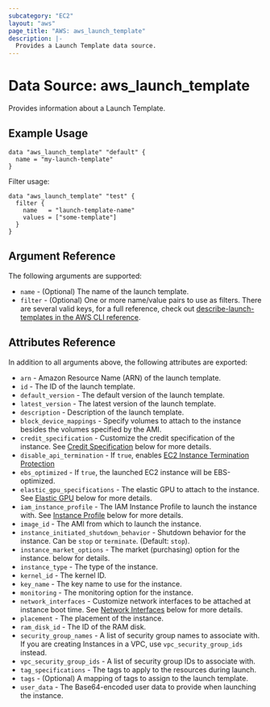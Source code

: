 ```yaml
---
subcategory: "EC2"
layout: "aws"
page_title: "AWS: aws_launch_template"
description: |-
  Provides a Launch Template data source.
---
```


# Data Source: aws_launch_template

Provides information about a Launch Template.

## Example Usage

```hcl
data "aws_launch_template" "default" {
  name = "my-launch-template"
}
```

Filter usage:

```hcl
data "aws_launch_template" "test" {
  filter {
    name   = "launch-template-name"
    values = ["some-template"]
  }
}
```

## Argument Reference

The following arguments are supported:

* `name` - (Optional) The name of the launch template.
* `filter` - (Optional) One or more name/value pairs to use as filters. There are
several valid keys, for a full reference, check out
[describe-launch-templates in the AWS CLI reference][1].

## Attributes Reference

In addition to all arguments above, the following attributes are exported:

* `arn` - Amazon Resource Name (ARN) of the launch template.
* `id` - The ID of the launch template.
* `default_version` - The default version of the launch template.
* `latest_version` - The latest version of the launch template.
* `description` - Description of the launch template.
* `block_device_mappings` - Specify volumes to attach to the instance besides the volumes specified by the AMI.
* `credit_specification` - Customize the credit specification of the instance. See [Credit
  Specification](#credit-specification) below for more details.
* `disable_api_termination` - If `true`, enables [EC2 Instance
  Termination Protection](https://docs.aws.amazon.com/AWSEC2/latest/UserGuide/terminating-instances.html#Using_ChangingDisableAPITermination)
* `ebs_optimized` - If `true`, the launched EC2 instance will be EBS-optimized.
* `elastic_gpu_specifications` - The elastic GPU to attach to the instance. See [Elastic GPU](#elastic-gpu)
  below for more details.
* `iam_instance_profile` - The IAM Instance Profile to launch the instance with. See [Instance Profile](#instance-profile)
  below for more details.
* `image_id` - The AMI from which to launch the instance.
* `instance_initiated_shutdown_behavior` - Shutdown behavior for the instance. Can be `stop` or `terminate`.
  (Default: `stop`).
* `instance_market_options` - The market (purchasing) option for the instance.
  below for details.
* `instance_type` - The type of the instance.
* `kernel_id` - The kernel ID.
* `key_name` - The key name to use for the instance.
* `monitoring` - The monitoring option for the instance.
* `network_interfaces` - Customize network interfaces to be attached at instance boot time. See [Network
  Interfaces](#network-interfaces) below for more details.
* `placement` - The placement of the instance.
* `ram_disk_id` - The ID of the RAM disk.
* `security_group_names` - A list of security group names to associate with. If you are creating Instances in a VPC, use
  `vpc_security_group_ids` instead.
* `vpc_security_group_ids` - A list of security group IDs to associate with.
* `tag_specifications` - The tags to apply to the resources during launch.
* `tags` - (Optional) A mapping of tags to assign to the launch template.
* `user_data` - The Base64-encoded user data to provide when launching the instance.

[1]: https://docs.aws.amazon.com/cli/latest/reference/ec2/describe-launch-templates.html
